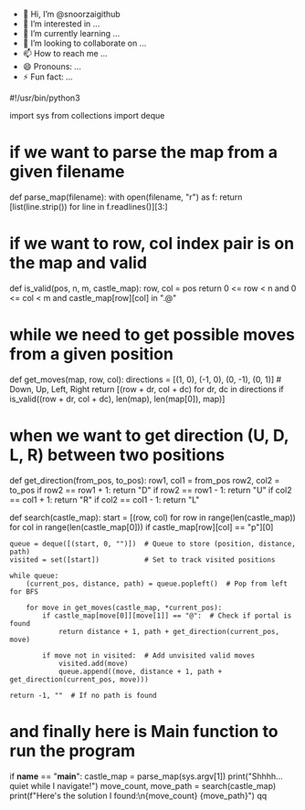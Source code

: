 - 👋 Hi, I’m @snoorzaigithub
- 👀 I’m interested in ...
- 🌱 I’m currently learning ...
- 💞️ I’m looking to collaborate on ...
- 📫 How to reach me ...
- 😄 Pronouns: ...
- ⚡ Fun fact: ...

<!---
snoorzaigithub/snoorzaigithub is a ✨ special ✨ repository because its `README.md` (this file) appears on your GitHub profile.
You can click the Preview link to take a look at your changes.
--->
#!/usr/bin/python3

import sys
from collections import deque

# if we want to parse the map from a given filename
def parse_map(filename):
    with open(filename, "r") as f:
        return [list(line.strip()) for line in f.readlines()][3:]

# if we want to row, col index pair is on the map and valid
def is_valid(pos, n, m, castle_map):
    row, col = pos
    return 0 <= row < n and 0 <= col < m and castle_map[row][col] in ".@"

# while we need to get possible moves from a given position
def get_moves(map, row, col):
    directions = [(1, 0), (-1, 0), (0, -1), (0, 1)]  # Down, Up, Left, Right
    return [(row + dr, col + dc) for dr, dc in directions if is_valid((row + dr, col + dc), len(map), len(map[0]), map)]

# when we want to get direction (U, D, L, R) between two positions
def get_direction(from_pos, to_pos):
    row1, col1 = from_pos
    row2, col2 = to_pos
    if row2 == row1 + 1: return "D"
    if row2 == row1 - 1: return "U"
    if col2 == col1 + 1: return "R"
    if col2 == col1 - 1: return "L"

def search(castle_map):
    start = [(row, col) for row in range(len(castle_map)) for col in range(len(castle_map[0])) if castle_map[row][col] == "p"][0]
    
    queue = deque([(start, 0, "")])  # Queue to store (position, distance, path)
    visited = set([start])           # Set to track visited positions

    while queue:
        (current_pos, distance, path) = queue.popleft()  # Pop from left for BFS
        
        for move in get_moves(castle_map, *current_pos):
            if castle_map[move[0]][move[1]] == "@":  # Check if portal is found
                return distance + 1, path + get_direction(current_pos, move)
            
            if move not in visited:  # Add unvisited valid moves
                visited.add(move)
                queue.append((move, distance + 1, path + get_direction(current_pos, move)))

    return -1, ""  # If no path is found

# and finally here is Main function to run the program
if __name__ == "__main__":
    castle_map = parse_map(sys.argv[1])
    print("Shhhh... quiet while I navigate!")
    move_count, move_path = search(castle_map)
    print(f"Here's the solution I found:\n{move_count} {move_path}")
qq

